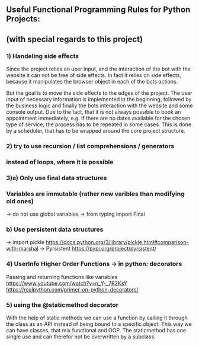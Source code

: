 ## Useful Functional Programming Rules for Python Projects:
## (with special regards to this project)

### 1) Handeling side effects
Since the project relies on user input, 
and the interaction of the bot with the website
it can not be free of side effects.
In fact it relies on side effects, because it 
manipulates the browser object in each of the bots actions.

But the goal is to move the side effects to the edges 
of the project. The user input of necessary information 
is implemented in the beginning, followed by the business logic
and finally the bots interaction with the website and
some console output. 
Due to the fact, that it is not always possible to book an appointment 
immediately, e.g. if there are no dates available for the chosen 
type of service, the process has to be repeated in some cases.
This is done by a scheduler, that has to be wrapped around the core
project structure.

### 2) try to use recursion / list comprehensions / generators 
###    instead of loops, where it is possible

### 3)a) Only use final data structures
###      Variables are immutable (rather new varibles than modifying old ones)
   -> do not use global variables
   -> from typing import Final
###   b) Use persistent data structures
   -> import pickle
   https://docs.python.org/3/library/pickle.html#comparison-with-marshal
   -> Pyrsistent
   https://pypi.org/project/pyrsistent/
### 4) UserInfo Higher Order Functions -> in python: decorators
Passing and returning functions like variables
   https://www.youtube.com/watch?v=n_Y-_7R2KsY
   https://realpython.com/primer-on-python-decorators/

### 5) using the @staticmethod decorator
With the help of static methods we can use a function by calling it through the
class as an API instead of being bound to a specific object.
This way we can have classes, that mix functional and OOP. 
The staticmethod has one single use and can therefor not be overwritten by
a subclass. 


